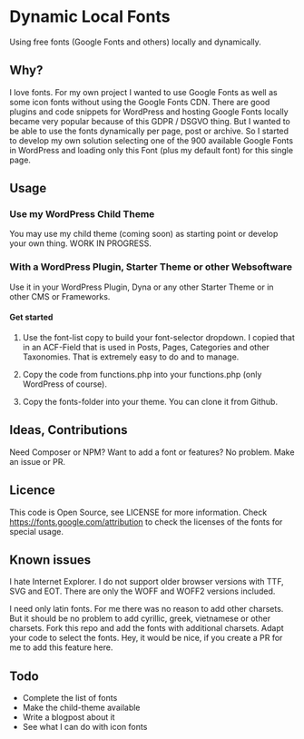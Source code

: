 # Dynamic Local Fonts

Using free fonts (Google Fonts and others) locally and dynamically.

## Why?

I love fonts. For my own project I wanted to use Google Fonts as well as some icon fonts without using the Google Fonts CDN. There are good plugins and code snippets for WordPress and hosting Google Fonts locally became very popular because of this GDPR / DSGVO thing. But I wanted to be able to use the fonts dynamically per page, post or archive. So I started to develop my own solution selecting one of the 900 available Google Fonts in WordPress and loading only this Font (plus my default font) for this single page.

## Usage

### Use my WordPress Child Theme

You may use my child theme (coming soon) as starting point or develop your own thing. WORK IN PROGRESS.

### With a WordPress Plugin, Starter Theme or other Websoftware

Use it in your WordPress Plugin, Dyna or any other Starter Theme or in other CMS or Frameworks.

#### Get started

1) Use the font-list copy to build your font-selector dropdown. I copied that in an ACF-Field that is used in Posts, Pages, Categories and other Taxonomies. That is extremely easy to do and to manage.

2) Copy the code from functions.php into your functions.php (only WordPress of course).

3) Copy the fonts-folder into your theme. You can clone it from Github.

## Ideas, Contributions

Need Composer or NPM? Want to add a font or features? No problem. Make an issue or PR.

## Licence

This code is Open Source, see LICENSE for more information. Check https://fonts.google.com/attribution to check the licenses of the fonts for special usage.

## Known issues

I hate Internet Explorer. I do not support older browser versions with TTF, SVG and EOT. There are only the WOFF and WOFF2 versions included.

I need only latin fonts. For me there was no reason to add other charsets. But it should be no problem to add cyrillic, greek, vietnamese or other charsets. Fork this repo and add the fonts with additional charsets. Adapt your code to select the fonts. Hey, it would be nice, if you create a PR for me to add this feature here.

## Todo

- Complete the list of fonts
- Make the child-theme available
- Write a blogpost about it
- See what I can do with icon fonts
